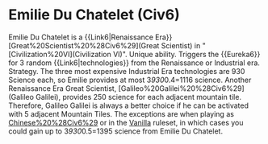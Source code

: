 # Emilie Du Chatelet (Civ6)

Emilie Du Chatelet is a {{Link6|Renaissance Era}} [Great%20Scientist%20%28Civ6%29](Great Scientist) in "[Civilization%20VI](Civilization VI)".
Unique ability.
Triggers the {{Eureka6}} for 3 random {{Link6|technologies}} from the Renaissance or Industrial era.
Strategy.
The three most expensive Industrial Era technologies are 930 Science each, so Emilie provides at most 3*930*0.4=1116 science. Another Renaissance Era Great Scientist, [Galileo%20Galilei%20%28Civ6%29](Galileo Galilei), provides 250 science for each adjacent mountain tile. Therefore, Galileo Galilei is always a better choice if he can be activated with 5 adjacent Mountain Tiles. The exceptions are when playing as [Chinese%20%28Civ6%29](Chinese) or in the [Vanilla](Vanilla) ruleset, in which cases you could gain up to 3*930*0.5=1395 science from Emilie Du Chatelet.